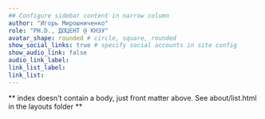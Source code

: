 ```yaml
---
## Configure sidebar content in narrow column
author: "Игорь Мирошниченко"
role: "PH.D., ДОЦЕНТ @ КНЭУ"
avatar_shape: rounded # circle, square, rounded
show_social_links: true # specify social accounts in site config
show_audio_link: false
audio_link_label:
link_list_label:
link_list:
---
```


** index doesn't contain a body, just front matter above.
See about/list.html in the layouts folder **
